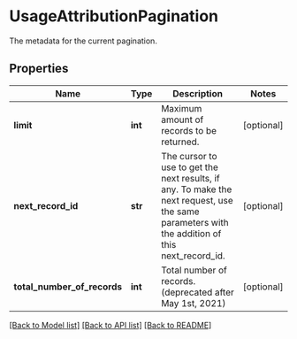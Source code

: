 # UsageAttributionPagination

The metadata for the current pagination.

## Properties
Name | Type | Description | Notes
------------ | ------------- | ------------- | -------------
**limit** | **int** | Maximum amount of records to be returned. | [optional] 
**next_record_id** | **str** | The cursor to use to get the next results, if any. To make the next request, use the same parameters with the addition of this next_record_id. | [optional] 
**total_number_of_records** | **int** | Total number of records. (deprecated after May 1st, 2021) | [optional] 

[[Back to Model list]](README.md#documentation-for-models) [[Back to API list]](README.md#documentation-for-api-endpoints) [[Back to README]](README.md)


